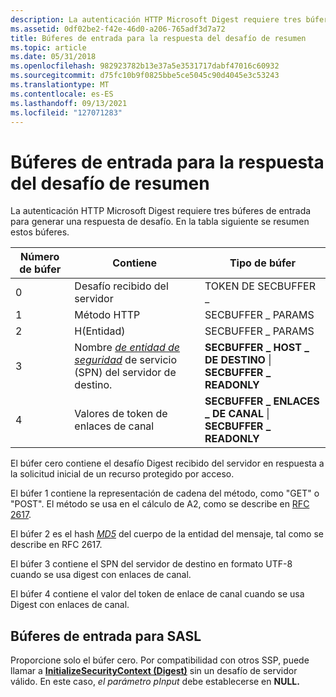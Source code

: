 ```yaml
---
description: La autenticación HTTP Microsoft Digest requiere tres búferes de entrada para generar una respuesta de desafío. En la tabla siguiente se resumen estos búferes.
ms.assetid: 0df02be2-f42e-46d0-a206-765adf3d7a72
title: Búferes de entrada para la respuesta del desafío de resumen
ms.topic: article
ms.date: 05/31/2018
ms.openlocfilehash: 982923782b13e37a5e3531717dabf47016c60932
ms.sourcegitcommit: d75fc10b9f0825bbe5ce5045c90d4045e3c53243
ms.translationtype: MT
ms.contentlocale: es-ES
ms.lasthandoff: 09/13/2021
ms.locfileid: "127071283"
---
```

# <a name="input-buffers-for-the-digest-challenge-response"></a>Búferes de entrada para la respuesta del desafío de resumen

La autenticación HTTP Microsoft Digest requiere tres búferes de entrada para generar una respuesta de desafío. En la tabla siguiente se resumen estos búferes.



| Número de búfer | Contiene                                                                                                                                             | Tipo de búfer                                                 |
|---------------|------------------------------------------------------------------------------------------------------------------------------------------------------|-------------------------------------------------------------|
| 0             | Desafío recibido del servidor                                                                                                                   | TOKEN DE SECBUFFER \_                                            |
| 1             | Método HTTP                                                                                                                                          | SECBUFFER \_ PARAMS                                           |
| 2             | H(Entidad)                                                                                                                                            | SECBUFFER \_ PARAMS                                           |
| 3             | Nombre [*de entidad de seguridad*](../secgloss/s-gly.md) de servicio (SPN) del servidor de destino. | **SECBUFFER \_ HOST \_ DE DESTINO** \| **SECBUFFER \_ READONLY**      |
| 4             | Valores de token de enlaces de canal                                                                                                                        | **SECBUFFER \_ ENLACES \_ DE CANAL** \| **SECBUFFER \_ READONLY** |



 

El búfer cero contiene el desafío Digest recibido del servidor en respuesta a la solicitud inicial de un recurso protegido por acceso.

El búfer 1 contiene la representación de cadena del método, como "GET" o "POST". El método se usa en el cálculo de A2, como se describe en [RFC 2617](https://www.ietf.org/rfc/rfc2617.txt).

El búfer 2 es el hash [*MD5*](../secgloss/m-gly.md) del cuerpo de la entidad del mensaje, tal como se describe en RFC 2617.

El búfer 3 contiene el SPN del servidor de destino en formato UTF-8 cuando se usa digest con enlaces de canal.

El búfer 4 contiene el valor del token de enlace de canal cuando se usa Digest con enlaces de canal.

## <a name="input-buffers-for-sasl"></a>Búferes de entrada para SASL

Proporcione solo el búfer cero. Por compatibilidad con otros SSP, puede llamar a [**InitializeSecurityContext (Digest)**](/windows/win32/api/sspi/nf-sspi-initializesecuritycontexta) sin un desafío de servidor válido. En este caso, *el parámetro pInput* debe establecerse en **NULL.**

 

 
